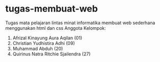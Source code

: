 # tugas-membuat-web
Tugas mata pelajaran lintas minat informatika membuat web sederhana menggunakan html dan css
Anggota Kelompok:
1. Afrizal Kinayung Aura Aqilan (01)
2. Christian Yudhistira Adhi (09)
3. Muhammad Abduh (20)
4. Quirinus Natra Ritchie Sjailendra (27)
